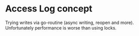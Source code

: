 Access Log concept
====


Trying writes via go-routine (async writing, reopen and more). 
Unfortunately performance is worse than using locks. 